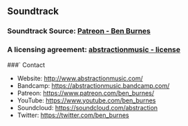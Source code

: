 ## Soundtrack

### Soundtrack Source: [Patreon - Ben Burnes](https://www.patreon.com/ben_burnes/)

### A licensing agreement: [abstractionmusic - license](http://abstractionmusic.com/#secLicensing)

###` Contact

- Website: http://www.abstractionmusic.com/
- Bandcamp: https://abstractionmusic.bandcamp.com/
- Patreon: https://www.patreon.com/ben_burnes/
- YouTube: https://www.youtube.com/ben_burnes
- Soundcloud: https://soundcloud.com/abstraction
- Twitter: https://twitter.com/ben_burnes
